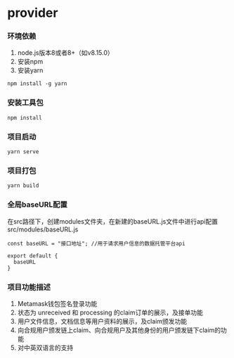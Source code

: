 # provider
### 环境依赖
1. node.js版本8或者8+（如v8.15.0）  
2. 安装npm 
3. 安装yarn
```
npm install -g yarn
```
### 安装工具包
```
npm install
```
### 项目启动
```
yarn serve
```
### 项目打包
```
yarn build
```
### 全局baseURL配置
在src路径下，创建modules文件夹，在新建的baseURL.js文件中进行api配置
src/modules/baseURL.js

```
const baseURL = "接口地址"; //用于请求用户信息的数据托管平台api   

export default {
  baseURL
}
```
### 项目功能描述
1. Metamask钱包签名登录功能
2. 状态为 unreceived 和 processing 的claim订单的展示，及接单功能
3. 用户文件信息，文档信息等用户资料的展示，及claim颁发功能
4. 向合规用户颁发链上claim、向合规用户及其他身份的用户颁发链下claim的功能
5. 对中英双语言的支持